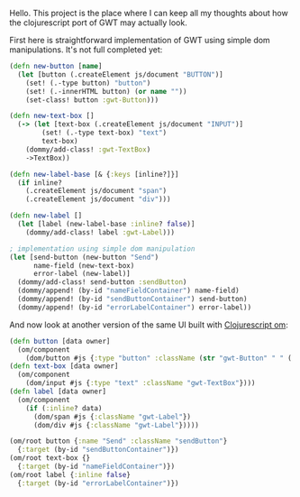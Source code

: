 Hello.
This project is the place where I can keep all my thoughts about how the clojurescript port of GWT may actually look.

First here is straightforward implementation of GWT using simple dom manipulations. It's not full completed yet:

```clojure
(defn new-button [name]
  (let [button (.createElement js/document "BUTTON")]
    (set! (.-type button) "button")
    (set! (.-innerHTML button) (or name ""))
    (set-class! button :gwt-Button)))

(defn new-text-box []
  (-> (let [text-box (.createElement js/document "INPUT")]
        (set! (.-type text-box) "text")
        text-box)
    (dommy/add-class! :gwt-TextBox)
    ->TextBox))

(defn new-label-base [& {:keys [inline?]}]
  (if inline?
    (.createElement js/document "span")
    (.createElement js/document "div")))

(defn new-label []
  (let [label (new-label-base :inline? false)]
    (dommy/add-class! label :gwt-Label)))

; implementation using simple dom manipulation
(let [send-button (new-button "Send")
      name-field (new-text-box)
      error-label (new-label)]
  (dommy/add-class! send-button :sendButton)
  (dommy/append! (by-id "nameFieldContainer") name-field)
  (dommy/append! (by-id "sendButtonContainer") send-button)
  (dommy/append! (by-id "errorLabelContainer") error-label))
```

And now look at another version of the same UI built with <a href="https://github.com/swannodette/om">Clojurescript om</a>:

```clojure
(defn button [data owner]
  (om/component
    (dom/button #js {:type "button" :className (str "gwt-Button" " " (:className data))} (:name data))))
(defn text-box [data owner]
  (om/component
    (dom/input #js {:type "text" :className "gwt-TextBox"})))
(defn label [data owner]
  (om/component
    (if (:inline? data)
      (dom/span #js {:className "gwt-Label"})
      (dom/div #js {:className "gwt-Label"}))))

(om/root button {:name "Send" :className "sendButton"}
  {:target (by-id "sendButtonContainer")})
(om/root text-box {}
  {:target (by-id "nameFieldContainer")})
(om/root label {:inline false}
  {:target (by-id "errorLabelContainer")})
```

